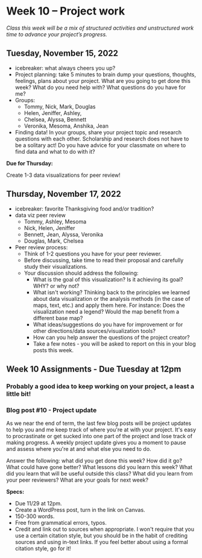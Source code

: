 # Week 10 – Project work
*Class this week will be a mix of structured activities and unstructured work time to advance your project’s progress.*

## Tuesday, November 15, 2022
* icebreaker: what always cheers you up? 
* Project planning: take 5 minutes to brain dump your questions, thoughts, feelings, plans about your project. What are you going to get done this week? What do you need help with? What questions do you have for me? 
* Groups:
	* Tommy, Nick, Mark, Douglas
	* Helen, Jeniffer, Ashley, 
	* Chelsea, Alyssa, Bennett 
	* Veronika, Mesoma, Anshika, Jean 
* Finding data! In your groups, share your project topic and research questions with each other. Scholarship and research does not have to be a solitary act! Do you have advice for your classmate on where to find data and what to do with it? 

**Due for Thursday:**

Create 1-3 data visualizations for peer review! 

## Thursday, November 17, 2022
* icebreaker: favorite Thanksgiving food and/or tradition?
* data viz peer review 
	* Tommy, Ashley, Mesoma 
	* Nick, Helen, Jeniffer
	* Bennett, Jean, Alyssa, Veronika
	* Douglas, Mark, Chelsea
* Peer review process:
	* Think of 1-2 questions you have for your peer reviewer.
	* Before discussing, take time to read their proposal and carefully study their visualizations.
	* Your discussion should address the following:
		* What is the goal of this visualization? Is it achieving its goal? WHY? or why not?
		* What isn't working? Thinking back to the principles we learned about data visualization or the analysis methods (in the case of maps, text, etc.) and apply them here. For instance: Does the visualization need a legend? Would the map benefit from a different base map?
		* What ideas/suggestions do you have for improvement or for other directions/data sources/visualization tools?
		* How can you help answer the questions of the project creator?
		* Take a few notes - you will be asked to report on this in your blog posts this week.


## Week 10 Assignments - Due Tuesday at 12pm

### Probably a good idea to keep working on your project, a least a little bit! 

### Blog post #10 - Project update

As we near the end of term, the last few blog posts will be project updates to help you and me keep track of where you're at with your project. It's easy to procrastinate or get sucked into one part of the project and lose track of making progress. A weekly project update gives you a moment to pause and assess where you're at and what else you need to do. 

Answer the following: what did you get done this week? How did it go? What could have gone better? What lessons did you learn this week? What did you learn that will be useful outside this class? What did you learn from your peer reviewers? What are your goals for next week? 

**Specs:** 

* Due 11/29 at 12pm.
* Create a WordPress post, turn in the link on Canvas.
* 150-300 words.
* Free from grammatical errors, typos. 
* Credit and link out to sources when appropriate. I won't require that you use a certain citation style, but you should be in the habit of crediting sources and using in-text links. If you feel better about using a formal citation style, go for it! 
